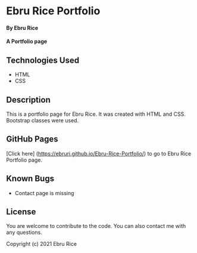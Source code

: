 # Ebru Rice Portfolio

#### By Ebru Rice

#### A Portfolio page 

## Technologies Used

* HTML
* CSS

## Description

This is a portfolio page for Ebru Rice. It was created with HTML and CSS. Bootstrap classes were used.  

## GitHub Pages

 [Click here] (https://ebruri.github.io/Ebru-Rice-Portfolio/) to go to Ebru Rice Portfolio page.

## Known Bugs

* Contact page is missing

## License

You are welcome to contribute to the code. You can also contact me with any questions.

Copyright (c) 2021 Ebru Rice